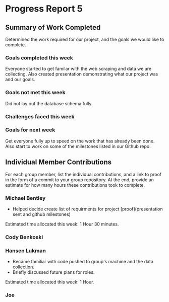 # Progress Report 5

## Summary of Work Completed

Determined the work required for our project, and the goals we would like to complete. 

### Goals completed this week

Everyone started to get familar with the web scraping and data we are collecting. 
Also created presentation demonstrating what our project was and our goals. 

### Goals not met this week

Did not lay out the database schema fully. 

### Challenges faced this week

### Goals for next week

Get everyone fully up to speed on the work that has already been done.
Also start to work on some of the milestones listed in our Github repo. 

## Individual Member Contributions

For each group member, list the individual contributions, and a link to proof in the form of a commit to your group repository. At the end, provide an estimate for how many hours these contributions took to complete.

### Michael Bentley

- Helped decide create list of requirments for project [proof](presentation sent and github milestones)

Estimated time allocated this week: 1 Hour 30 minutes.

### Cody Benkoski


### Hansen Lukman
- Became familiar with code pushed to group's machine and the data collection.
- Briefly discussed future plans for roles.

Estimated time allocated this week: 1 Hour.

### Joe

